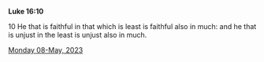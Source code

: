 **Luke 16:10**

10 He that is faithful in that which is least is faithful also in much: and he that is unjust in the least is unjust also in much.

[Monday 08-May, 2023](https://t.me/s/daily_scripture)
